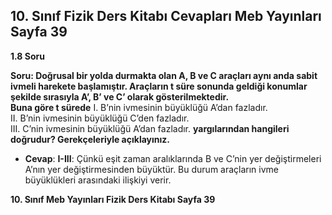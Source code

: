 ## 10. Sınıf Fizik Ders Kitabı Cevapları Meb Yayınları Sayfa 39

**1.8 Soru**

**Soru: Doğrusal bir yolda durmakta olan A, B ve C araçları aynı anda sabit ivmeli harekete başlamıştır. Araçların t süre sonunda geldiği konumlar şekilde sırasıyla A’, B’ ve C’ olarak gösterilmektedir.  
 Buna göre t sürede** I. B’nin ivmesinin büyüklüğü A’dan fazladır.  
 II. B’nin ivmesinin büyüklüğü C’den fazladır.  
 III. C’nin ivmesinin büyüklüğü A’dan fazladır. **yargılarından hangileri doğrudur? Gerekçeleriyle açıklayınız.**

* **Cevap**: **I-III**: Çünkü eşit zaman aralıklarında B ve C’nin yer değiştirmeleri A’nın yer değiştirmesinden büyüktür. Bu durum araçların ivme büyüklükleri arasındaki ilişkiyi verir.

**10. Sınıf Meb Yayınları Fizik Ders Kitabı Sayfa 39**